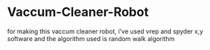 # Vaccum-Cleaner-Robot
for making this vaccum cleaner robot, i've used vrep and spyder x,y software and the algorithm used is random walk algorithm
